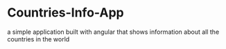 # Countries-Info-App
a simple application built with angular that shows information about all the countries in the world
